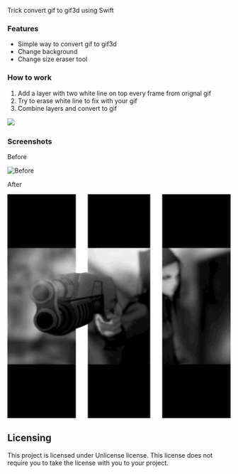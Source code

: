 
Trick convert gif to gif3d using Swift

### Features

* Simple way to convert gif to gif3d
* Change background
* Change size eraser tool

### How to work

1. Add a layer with two white line on top every frame from orignal gif
2. Try to erase white line to fix with your gif
3. Combine layers and convert to gif
 
![](https://raw.githubusercontent.com/chuongtrh/gif3d/master/screenshot/screenshot1.png)

### Screenshots

Before 

![Before](https://raw.githubusercontent.com/chuongtrh/gif3d/master/screenshot/before.gif)

After 

![After](https://raw.githubusercontent.com/chuongtrh/gif3d/master/screenshot/after.gif)

## Licensing

This project is licensed under Unlicense license. This license does not require
you to take the license with you to your project.
